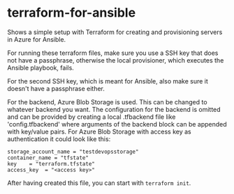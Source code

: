 # terraform-for-ansible
Shows a simple setup with Terraform for creating and provisioning servers in Azure for Ansible.

For running these terraform files, make sure you use a SSH key that does not have a passphrase, otherwise the local provisioner, which executes the Ansible playbook, fails. 

For the second SSH key, which is meant for Ansible, also make sure it doesn't have a passphrase either.

For the backend, Azure Blob Storage is used. This can be changed to whatever backend you want. The configuration for the backend is omitted and can be provided by creating a local .tfbackend file like 'config.tfbackend' where arguments of the backend block can be appended with key/value pairs. For Azure Blob Storage with access key as authentication it could look like this:

```
storage_account_name = "testdevopsstorage"
container_name = "tfstate"
key    = "terraform.tfstate"
access_key  = "<access key>"
```

After having created this file, you can start with ```terraform init```.

